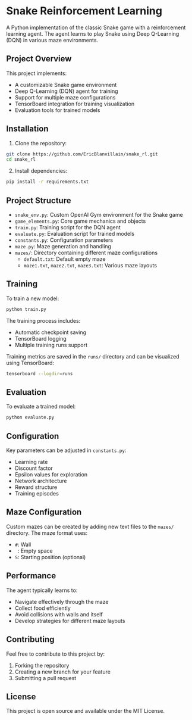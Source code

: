 # Snake Reinforcement Learning

A Python implementation of the classic Snake game with a reinforcement learning agent. The agent learns to play Snake using Deep Q-Learning (DQN) in various maze environments.

## Project Overview

This project implements:
- A customizable Snake game environment
- Deep Q-Learning (DQN) agent for training
- Support for multiple maze configurations
- TensorBoard integration for training visualization
- Evaluation tools for trained models

## Installation

1. Clone the repository:
```bash
git clone https://github.com/EricBlanvillain/snake_rl.git
cd snake_rl
```

2. Install dependencies:
```bash
pip install -r requirements.txt
```

## Project Structure

- `snake_env.py`: Custom OpenAI Gym environment for the Snake game
- `game_elements.py`: Core game mechanics and objects
- `train.py`: Training script for the DQN agent
- `evaluate.py`: Evaluation script for trained models
- `constants.py`: Configuration parameters
- `maze.py`: Maze generation and handling
- `mazes/`: Directory containing different maze configurations
  - `default.txt`: Default empty maze
  - `maze1.txt`, `maze2.txt`, `maze3.txt`: Various maze layouts

## Training

To train a new model:

```bash
python train.py
```

The training process includes:
- Automatic checkpoint saving
- TensorBoard logging
- Multiple training runs support

Training metrics are saved in the `runs/` directory and can be visualized using TensorBoard:

```bash
tensorboard --logdir=runs
```

## Evaluation

To evaluate a trained model:

```bash
python evaluate.py
```

## Configuration

Key parameters can be adjusted in `constants.py`:
- Learning rate
- Discount factor
- Epsilon values for exploration
- Network architecture
- Reward structure
- Training episodes

## Maze Configuration

Custom mazes can be created by adding new text files to the `mazes/` directory. The maze format uses:
- `#`: Wall
- ` `: Empty space
- `S`: Starting position (optional)

## Performance

The agent typically learns to:
- Navigate effectively through the maze
- Collect food efficiently
- Avoid collisions with walls and itself
- Develop strategies for different maze layouts

## Contributing

Feel free to contribute to this project by:
1. Forking the repository
2. Creating a new branch for your feature
3. Submitting a pull request

## License

This project is open source and available under the MIT License.
